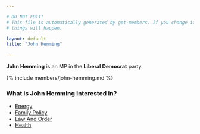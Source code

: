 ```yaml
---

# DO NOT EDIT!
# This file is automatically generated by get-members. If you change it, bad
# things will happen.

layout: default
title: "John Hemming"

---
```


**John Hemming** is an MP in the **Liberal Democrat** party.

{% include members/john-hemming.md %}

### What is John Hemming interested in?


* [Energy](/interests/energy.html)
* [Family Policy](/interests/family-policy.html)
* [Law And Order](/interests/law-and-order.html)
* [Health](/interests/health.html)
